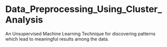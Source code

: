 # Data_Preprocessing_Using_Cluster_Analysis
An Unsupervised Machine Learning Technique for discovering patterns which lead to meaningful results among the data.
